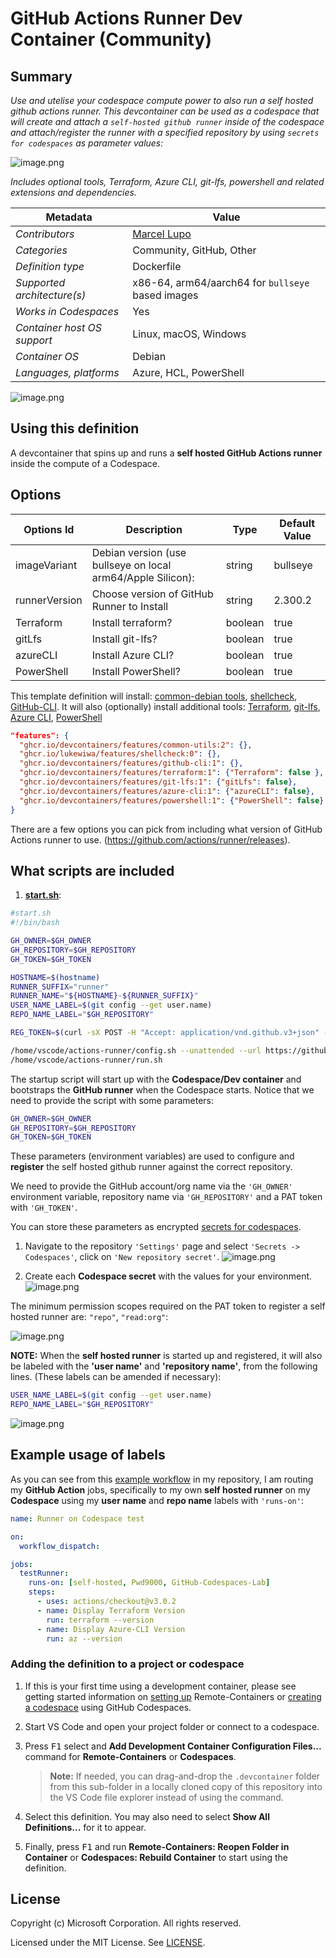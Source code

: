 # GitHub Actions Runner Dev Container (Community)

## Summary

*Use and utelise your codespace compute power to also run a self hosted github actions runner. This devcontainer can be used as a codespace that will create and attach a `self-hosted github runner` inside of the codespace and attach/register the runner with a specified repository by using `secrets for codespaces` as parameter values:*

![image.png](https://raw.githubusercontent.com/Pwd9000-ML/blog-devto/main/posts/2022/GitHub-Codespaces-runner/assets/sec02.png)  

*Includes optional tools, Terraform, Azure CLI, git-lfs, powershell and related extensions and dependencies.*

| Metadata | Value |  
|----------|-------|
| *Contributors* | [Marcel Lupo](https://github.com/Pwd9000-ML) |
| *Categories* | Community, GitHub, Other |
| *Definition type* | Dockerfile |
| *Supported architecture(s)* | x86-64, arm64/aarch64 for `bullseye` based images |
| *Works in Codespaces* | Yes |
| *Container host OS support* | Linux, macOS, Windows |
| *Container OS* | Debian |
| *Languages, platforms* | Azure, HCL, PowerShell |

![image.png](https://raw.githubusercontent.com/Pwd9000-ML/blog-devto/main/posts/2022/GitHub-Codespaces-runner/assets/diag01.png)

## Using this definition

A devcontainer that spins up and runs a **self hosted GitHub Actions runner** inside the compute of a Codespace.

## Options

| Options Id | Description | Type | Default Value |
|-----|-----|-----|-----|
| imageVariant | Debian version (use bullseye on local arm64/Apple Silicon): | string | bullseye |
| runnerVersion | Choose version of GitHub Runner to Install | string | 2.300.2 |
| Terraform | Install terraform? | boolean | true |
| gitLfs | Install git-lfs? | boolean | true |
| azureCLI | Install Azure CLI? | boolean | true |
| PowerShell | Install PowerShell? | boolean | true |

This template definition will install: [common-debian tools](https://github.com/devcontainers/features/tree/main/src/common-utils), [shellcheck](https://github.com/lukewiwa/features), [GitHub-CLI](https://github.com/devcontainers/features/tree/main/src/github-cli).
It will also (optionally) install additional tools: [Terraform](https://github.com/devcontainers/features/tree/main/src/terraform), [git-lfs](https://github.com/devcontainers/features/tree/main/src/git-lfs), [Azure CLI](https://github.com/devcontainers/features/tree/main/src/azure-cli), [PowerShell](https://github.com/devcontainers/features/tree/main/src/powershell)

```json
"features": {
  "ghcr.io/devcontainers/features/common-utils:2": {},
  "ghcr.io/lukewiwa/features/shellcheck:0": {},
  "ghcr.io/devcontainers/features/github-cli:1": {},
  "ghcr.io/devcontainers/features/terraform:1": {"Terraform": false },
  "ghcr.io/devcontainers/features/git-lfs:1": {"gitLfs": false},
  "ghcr.io/devcontainers/features/azure-cli:1": {"azureCLI": false},
  "ghcr.io/devcontainers/features/powershell:1": {"PowerShell": false}
}
```

There are a few options you can pick from including what version of GitHub Actions runner to use. (https://github.com/actions/runner/releases).

## What scripts are included

1. **[start.sh](https://github.com/Pwd9000-ML/devcontainer-templates/blob/main/src/github-actions-runner-devcontainer/.devcontainer/scripts/start.sh)**:

```bash
#start.sh
#!/bin/bash

GH_OWNER=$GH_OWNER
GH_REPOSITORY=$GH_REPOSITORY
GH_TOKEN=$GH_TOKEN

HOSTNAME=$(hostname)
RUNNER_SUFFIX="runner"
RUNNER_NAME="${HOSTNAME}-${RUNNER_SUFFIX}"
USER_NAME_LABEL=$(git config --get user.name)
REPO_NAME_LABEL="$GH_REPOSITORY"

REG_TOKEN=$(curl -sX POST -H "Accept: application/vnd.github.v3+json" -H "Authorization: token ${GH_TOKEN}" https://api.github.com/repos/${GH_OWNER}/${GH_REPOSITORY}/actions/runners/registration-token | jq .token --raw-output)

/home/vscode/actions-runner/config.sh --unattended --url https://github.com/${GH_OWNER}/${GH_REPOSITORY} --token ${REG_TOKEN} --name ${RUNNER_NAME}  --labels ${USER_NAME_LABEL},${REPO_NAME_LABEL}
/home/vscode/actions-runner/run.sh
```

The startup script will start up with the **Codespace/Dev container** and bootstraps the **GitHub runner** when the Codespace starts. Notice that we need to provide the script with some parameters:

```bash
GH_OWNER=$GH_OWNER
GH_REPOSITORY=$GH_REPOSITORY
GH_TOKEN=$GH_TOKEN
```

These parameters (environment variables) are used to configure and **register** the self hosted github runner against the correct repository.

We need to provide the GitHub account/org name via the `'GH_OWNER'` environment variable, repository name via `'GH_REPOSITORY'` and a PAT token with `'GH_TOKEN'`.

You can store these parameters as encrypted [secrets for codespaces](https://docs.github.com/en/codespaces/managing-your-codespaces/managing-encrypted-secrets-for-your-codespaces).

1. Navigate to the repository `'Settings'` page and select `'Secrets -> Codespaces'`, click on `'New repository secret'`. ![image.png](https://raw.githubusercontent.com/Pwd9000-ML/blog-devto/main/posts/2022/GitHub-Codespaces-runner/assets/sec01.png)

2. Create each **Codespace secret** with the values for your environment. ![image.png](https://raw.githubusercontent.com/Pwd9000-ML/blog-devto/main/posts/2022/GitHub-Codespaces-runner/assets/sec02.png)  

The minimum permission scopes required on the PAT token to register a self hosted runner are: `"repo"`, `"read:org"`:

![image.png](https://raw.githubusercontent.com/Pwd9000-ML/blog-devto/main/posts/2022/GitHub-Codespaces-runner/assets/PAT.png)  

**NOTE:** When the **self hosted runner** is started up and registered, it will also be labeled with the **'user name'** and **'repository name'**, from the following lines. (These labels can be amended if necessary):

```bash
USER_NAME_LABEL=$(git config --get user.name)
REPO_NAME_LABEL="$GH_REPOSITORY"
```

![image.png](https://raw.githubusercontent.com/Pwd9000-ML/blog-devto/main/posts/2022/GitHub-Codespaces-runner/assets/label01.png)

## Example usage of labels

As you can see from this [example workflow](https://github.com/Pwd9000-ML/GitHub-Codespaces-Lab/blob/main/.github/workflows/testCodespaceRunner.yml) in my repository, I am routing my **GitHub Action** jobs, specifically to my own **self hosted runner** on my **Codespace** using my **user name** and **repo name** labels with `'runs-on'`:

```yml
name: Runner on Codespace test

on:
  workflow_dispatch:

jobs:
  testRunner:
    runs-on: [self-hosted, Pwd9000, GitHub-Codespaces-Lab]
    steps:
      - uses: actions/checkout@v3.0.2
      - name: Display Terraform Version
        run: terraform --version
      - name: Display Azure-CLI Version
        run: az --version
```

### Adding the definition to a project or codespace

1. If this is your first time using a development container, please see getting started information on [setting up](https://aka.ms/vscode-remote/containers/getting-started) Remote-Containers or [creating a codespace](https://aka.ms/ghcs-open-codespace) using GitHub Codespaces.

2. Start VS Code and open your project folder or connect to a codespace.

3. Press <kbd>F1</kbd> select and **Add Development Container Configuration Files...** command for **Remote-Containers** or **Codespaces**. 

   > **Note:** If needed, you can drag-and-drop the `.devcontainer` folder from this sub-folder in a locally cloned copy of this repository into the VS Code file explorer instead of using the command.

4. Select this definition. You may also need to select **Show All Definitions...** for it to appear.

5. Finally, press <kbd>F1</kbd> and run **Remote-Containers: Reopen Folder in Container** or **Codespaces: Rebuild Container** to start using the definition.

## License

Copyright (c) Microsoft Corporation. All rights reserved.

Licensed under the MIT License. See [LICENSE](https://github.com/Microsoft/vscode-dev-containers/blob/main/LICENSE).
